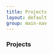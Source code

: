 ```yaml
---
title: Projects
layout: default
group: main-nav
---
```


<section class="current-tab"> 
<div class="centering-wrapper">
<h3>Projects</h3>
<!-- <p>SFPC frequently asked questions.</p> -->
</div>  
</section>